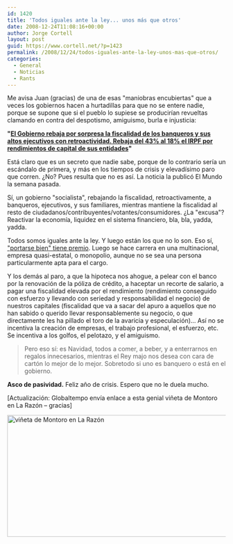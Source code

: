 ```yaml
---
id: 1420
title: 'Todos iguales ante la ley... unos más que otros'
date: 2008-12-24T11:08:16+00:00
author: Jorge Cortell
layout: post
guid: https://www.cortell.net/?p=1423
permalink: /2008/12/24/todos-iguales-ante-la-ley-unos-mas-que-otros/
categories:
  - General
  - Noticias
  - Rants
---
```

Me avisa Juan (gracias) de una de esas "maniobras encubiertas" que a veces los gobiernos hacen a hurtadillas para que no se entere nadie, porque se supone que si el pueblo lo supiese se producirían revueltas clamando en contra del despotismo, amiguismo, burla e injusticia:

**"<a title="El Mundo" href="https://www.elmundo.es/mundodinero/2008/12/18/economia/1229567503.html" target="_blank">El Gobierno rebaja por sorpresa la fiscalidad de los banqueros y sus altos ejecutivos con retroactividad. Rebaja del 43% al 18% el IRPF por rendimientos de capital de sus entidades</a>"**

Está claro que es un secreto que nadie sabe, porque de lo contrario sería un escándalo de primera, y más en los tiempos de crisis y elevadísimo paro que corren. ¿No? Pues resulta que no es así. La noticia la publicó El Mundo la semana pasada.

Sí, un gobierno "socialista", rebajando la fiscalidad, retroactivamente, a banqueros, ejecutivos, y sus familiares, mientras mantiene la fiscalidad al resto de ciudadanos/contribuyentes/votantes/consumidores. ¿La "excusa"? Reactivar la economía, liquidez en el sistema financiero, bla, bla, yadda, yadda.

Todos somos iguales ante la ley. Y luego están los que no lo son. Eso sí, <a title="https://www.levante-emv.com/secciones/noticia.jsp?pRef=2008121800_8_532983__Economia-Zaplana-gana-peso-Telefonica-deja-delegado-para-Europa" href="https://www.levante-emv.com/secciones/noticia.jsp?pRef=2008121800_8_532983__Economia-Zaplana-gana-peso-Telefonica-deja-delegado-para-Europa" target="_blank">"portarse bien" tiene premio</a>. Luego se hace carrera en una multinacional, empresa quasi-estatal, o monopolio, aunque no se sea una persona particularmente apta para el cargo.

Y los demás al paro, a que la hipoteca nos ahogue, a pelear con el banco por la renovación de la póliza de crédito, a haceptar un recorte de salario, a pagar una fiscalidad elevada por el rendimiento (rendimiento conseguido con esfuerzo y llevando con seriedad y responsabilidad el negocio) de nuestros capitales (fiscalidad que va a sacar del apuro a aquellos que no han sabido o querido llevar responsablemente su negocio, o que directamente les ha pillado el toro de la avaricia y especulación)... Así no se incentiva la creación de empresas, el trabajo profesional, el esfuerzo, etc. Se incentiva a los golfos, el pelotazo, y el amiguismo.

> Pero eso sí: es Navidad, todos a comer, a beber, y a enterrarnos en regalos innecesarios, mientras el Rey majo nos desea con cara de cartón lo mejor de lo mejor. Sobretodo si uno es banquero o está en el gobierno.

**Asco de pasividad.** Feliz año de crisis. Espero que no le duela mucho.

[Actualización: Globaltempo envía enlace a esta genial viñeta de Montoro en La Razón – gracias]

<img src="https://www.larazon.es/images/uploads/image/filename/31738/c617x280_montoro1712.jpg?1229708726" alt="viñeta de Montoro en La Razón" width="617" height="280" />